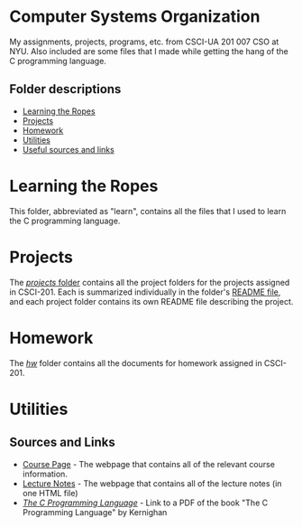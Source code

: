 # Computer Systems Organization
My assignments, projects, programs, etc. from CSCI-UA 201 007 CSO at NYU. Also included are some files that I made while getting the hang of the C programming language.

## Folder descriptions
* [Learning the Ropes](#learnropes)
* [Projects](#projects)
* [Homework](#homework)
* [Utilities](#utils)
* [Useful sources and links](#sources)

# Learning the Ropes <a name="learnropes"></a>
This folder, abbreviated as "learn", contains all the files that I used to learn the C programming language.


# Projects <a name="projects"></a>

The [*projects* folder](projects/) contains all the project folders for the projects assigned in CSCI-201. Each is summarized individually in the folder's [README file](projects/README.md), and each project folder contains its own README file describing the project.

# Homework <a name="homework"></a>

The [*hw*](hw/) folder contains all the documents for homework assigned in CSCI-201.

# Utilities <a name="utils"></a>



## Sources and Links <a name="sources"></a>
* [Course Page][link1] - The webpage that contains all of the relevant course information.
* [Lecture Notes][link2] - The webpage that contains all of the lecture notes (in one HTML file)
* *[The C Programming Language][link3]* - Link to a PDF of the book "The C Programming Language" by Kernighan



[link1]: https://cs.nyu.edu/~gottlieb/courses/cso/
[link2]: https://cs.nyu.edu/~gottlieb/courses/cso/class-notes.html
[link3]: http://www.dipmat.univpm.it/~demeio/public/the_c_programming_language_2.pdf
